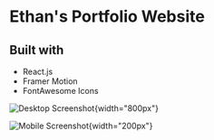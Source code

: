 # Ethan's Portfolio Website

## Built with

- React.js
- Framer Motion
- FontAwesome Icons

![Desktop Screenshot](https://ethn1ee.github.io/Portfolio-v2/screenshot-desktop.png){width="800px"}

![Mobile Screenshot](https://ethn1ee.github.io/Portfolio-v2/screenshot-mobile.png){width="200px"}
